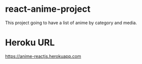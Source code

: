 # react-anime-project
This project going to have a list of anime by category and media.

# Heroku URL
https://anime-reactjs.herokuapp.com